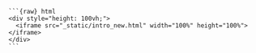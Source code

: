 # Welcome

<style>
  h1 {
    display: none;
  }
</style>

````{div} full-width
```{raw} html
<div style="height: 100vh;">
  <iframe src="_static/intro_new.html" width="100%" height="100%"></iframe>
</div>
```
````
